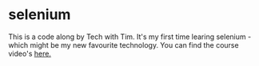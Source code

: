 # selenium
This is a code along by Tech with Tim.  It's my first time learing selenium - which might be my new favourite technology.  You can find the course video's <a href="https://www.youtube.com/watch?v=Xjv1sY630Uc&list=PLzMcBGfZo4-n40rB1XaJ0ak1bemvlqumQ">here.</a></p>
